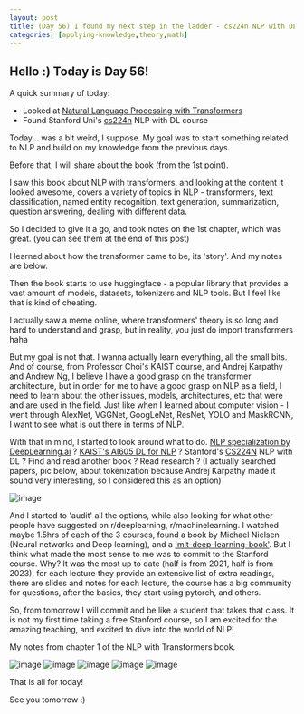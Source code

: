 ```yaml
---
layout: post
title: (Day 56) I found my next step in the ladder - cs224n NLP with DL by Stanford
categories: [applying-knowledge,theory,math]
---
```


## Hello :) Today is Day 56!
A quick summary of today:
* Looked at [Natural Language Processing with Transformers](https://www.oreilly.com/library/view/natural-language-processing/9781098136789/)
* Found Stanford Uni's [cs224n](https://web.stanford.edu/class/archive/cs/cs224n/cs224n.1234/) NLP with DL course

Today... was a bit weird, I suppose. My goal was to start something related to NLP and build on my knowledge from the previous days. 

Before that, I will share about the book (from the 1st point).

I saw this book about NLP with transformers, and looking at the content it looked awesome, covers a variety of topics in NLP - transformers, text classification, named entity recognition, text generation, summarization, question answering, dealing with different data. 

So I decided to give it a go, and took notes on the 1st chapter, which was great. (you can see them at the end of this post) 

I learned about how the transformer came to be, its 'story'. And my notes are below. 

Then the book starts to use huggingface - a popular library that provides a vast amount of models, datasets, tokenizers and NLP tools. But I feel like that is kind of cheating. 

I actually saw a meme online, where transformers' theory is so long and hard to understand and grasp, but in reality, you just do import transformers haha

But my goal is not that. I wanna actually learn everything, all the small bits. And of course, from Professor Choi's KAIST course, and Andrej Karpathy and Andrew Ng, I believe I have a good grasp on the transformer architecture, but in order for me to have a good grasp on NLP as a field, I need to learn about the other issues, models, architectures, etc that were and are used in the field. Just like when I learned about computer vision - I went through AlexNet, VGGNet, GoogLeNet, ResNet, YOLO and MaskRCNN, I want to see what is out there in terms of NLP.

With that in mind, I started to look around what to do. [NLP specialization by DeepLearning.ai](https://www.coursera.org/specializations/natural-language-processing) ? [KAIST's AI605 DL for NLP](https://seominjoon.github.io/kaist-ai605/) ? Stanford's [CS224N](https://web.stanford.edu/class/archive/cs/cs224n/cs224n.1234/) NLP with DL ? Find and read another book ? Read research ? (I actually searched papers, pic below, about tokenization because Andrej Karpathy made it sound very interesting, so I considered this as an option)

![image](https://github.com/user-attachments/assets/29ca7eed-c615-4c40-8ccc-03a859f78a39)

And I started to 'audit' all the options, while also looking for what other people have suggested on r/deeplearning, r/machinelearning. I watched maybe 1.5hrs of each of the 3 courses, found a book by Michael Nielsen (Neural networks and Deep learning), and a ['mit-deep-learning-book'](https://github.com/janishar/mit-deep-learning-book-pdf). But I think what made the most sense to me was to commit to the Stanford course. Why? It was the most up to date (half is from 2021, half is from 2023), for each lecture they provide an extensive list of extra readings, there are slides and notes for each lecture, the course has a big community for questions, after the basics, they start using pytorch, and others.

So, from tomorrow I will commit and be like a student that takes that class. It is not my first time taking a free Stanford course, so I am excited for the amazing teaching, and excited to dive into the world of NLP!

My notes from chapter 1 of the NLP with Transformers book. 

![image](https://github.com/user-attachments/assets/797297a3-729f-4cfe-8291-20c36d2b2447)
![image](https://github.com/user-attachments/assets/a57e0f09-04fa-49ac-85a3-38b3f5507de6)
![image](https://github.com/user-attachments/assets/e3ed3c79-86c6-419b-be62-c0e04c1a042b)
![image](https://github.com/user-attachments/assets/acb6567f-017c-40cf-8d86-422c6ea4ca13)
![image](https://github.com/user-attachments/assets/d4e6400a-b5e6-4d74-873f-58cbfaa76bf7)

That is all for today!

See you tomorrow :)
